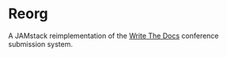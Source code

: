 # Reorg
A JAMstack reimplementation of the [Write The Docs](https://www.writethedocs.org) conference submission system.
